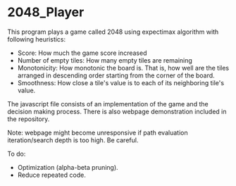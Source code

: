 # 2048_Player

This program plays a game called 2048 using expectimax algorithm with following heuristics:
- Score: How much the game score increased
- Number of empty tiles: How many empty tiles are remaining
- Monotonicity: How monotonic the board is. That is, how well are the tiles arranged in descending order starting from the corner of the board.
- Smoothness: How close a tile's value is to each of its neighboring tile's value.

The javascript file consists of an implementation of the game and the decision making process.
There is also webpage demonstration included in the repository.

Note: webpage might become unresponsive if path evaluation iteration/search depth is too high. Be careful.

To do:
- Optimization (alpha-beta pruning).
- Reduce repeated code.
